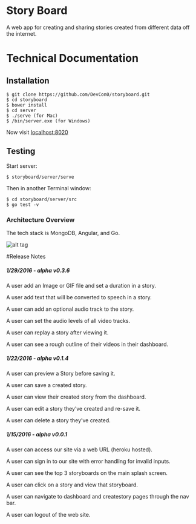 # Story Board
A web app for creating and sharing stories created from different data off the internet.

# Technical Documentation

## Installation

```
$ git clone https://github.com/DevCon0/storyboard.git
$ cd storyboard
$ bower install
$ cd server
$ ./serve (for Mac)
$ /bin/server.exe (for Windows)
```

Now visit [localhost:8020](http://localhost:8020/)

## Testing  

Start server:  
```
$ storyboard/server/serve
```

Then in another Terminal window:  
```
$ cd storyboard/server/src
$ go test -v
```

### Architecture Overview

The tech stack is MongoDB, Angular, and Go.

![alt tag](http://s18.postimg.org/st43pwo7d/MAG.jpg)

#Release Notes
##### 1/29/2016 - alpha v0.3.6
A user add an Image or GIF file and set a duration in a story.

A user add text that will be converted to speech in a story.

A user can add an optional audio track to the story.

A user can set the audio levels of all video tracks.

A user can replay a story after viewing it.

A user can see a rough outline of their videos in their dashboard.


##### 1/22/2016 - alpha v0.1.4
A user can preview a Story before saving it.

A user can save a created story.

A user can view their created story from the dashboard.

A user can edit a story they’ve created and re-save it.

A user can delete a story they’ve created.


##### 1/15/2016 - alpha v0.0.1

A user can access our site via a web URL (heroku hosted).

A user can sign in to our site with error handling for invalid inputs.

A user can see the top 3 storyboards on the main splash screen.

A user can click on a story and view that storyboard.

A user can navigate to dashboard and createstory pages through the nav bar.

A user can logout of the web site.
